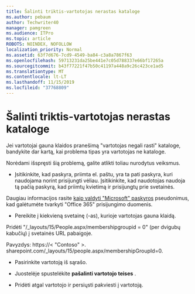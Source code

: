 ```yaml
---
title: Šalinti triktis-vartotojas nerastas kataloge
ms.author: pebaum
author: Techwriter40
manager: pamgreen
ms.audience: ITPro
ms.topic: article
ROBOTS: NOINDEX, NOFOLLOW
localization_priority: Normal
ms.assetid: 63f7d676-7cd9-4549-ba84-c3a8a7867f63
ms.openlocfilehash: 59713231da25be441e7c05d788337e66bf17265a
ms.sourcegitcommit: b43f77221f47b50c41197a448a9c26c423ce1ad5
ms.translationtype: MT
ms.contentlocale: lt-LT
ms.lasthandoff: 11/15/2019
ms.locfileid: "37768809"
---
```

# <a name="troubleshoot-issue---user-not-found-in-directory"></a>Šalinti triktis-vartotojas nerastas kataloge

Jei vartotojai gauna klaidos pranešimą "vartotojas negali rasti" kataloge, bandykite dar kartą, kai problema tipas yra vartotojas ne kataloge.

Norėdami išspręsti šią problemą, galite atlikti toliau nurodytus veiksmus.

- Įsitikinkite, kad paskyra, priimta el. paštu, yra ta pati paskyra, kuri naudojama norint prisijungti vėliau. Įsitikinkite, kad naudotojas naudoja tą pačią paskyrą, kad priimtų kvietimą ir prisijungtų prie svetainės. 

Daugiau informacijos rasite [kaip valdyti "Microsoft" paskyros</a> pseudonimus, kad galėtumėte tvarkyti "Office 365" prisijungimo duomenis](https://support.microsoft.com/help/12407/microsoft-account-how-to-manage-aliases). 

- Pereikite į kiekvieną svetainę (-as), kurioje vartotojas gauna klaidą. 

Pridėti "/_layouts/15/People.aspx/membershipgroupid = 0" (per dvigubų kabučių) į svetainės URL pabaigoje. 

Pavyzdys: https://< "Contoso" >. sharepoint.com/_layouts/15/people.aspx/membershipGroupId=0.

- Pasirinkite vartotoją iš sąrašo.

- Juostelėje spustelėkite **pašalinti vartotojo teises** . 
-  Pridėti atgal vartotojo ir persiųsti pakviesti į vartotoją.

